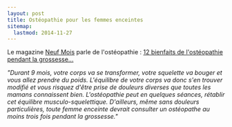 ```yaml
---
layout: post
title: Ostéopathie pour les femmes enceintes
sitemap:
  lastmod: 2014-11-27
---
```


Le magazine [Neuf Mois](http://www.neufmois.fr/) parle de l'ostéopathie :
[12 bienfaits de l'ostéopathie pendant la grossesse...](http://www.neufmois.fr/ma-grossesse/768-sante-future-maman-12-bienfaits-de-losteopathie-pendant-la-grossesse)

_"Durant 9 mois, votre corps va se transformer, votre squelette va bouger et vous allez prendre du poids.
L'équilibre de votre corps va donc s'en trouver modifié et vous risquez d'être prise de douleurs diverses que toutes les mamans connaissent bien.
L'ostéopathie peut en quelques séances, rétablir cet équilibre musculo-squelettique.
D'ailleurs, même sans douleurs particulières, toute femme enceinte devrait consulter un ostéopathe au moins trois fois pendant la grossesse."_
